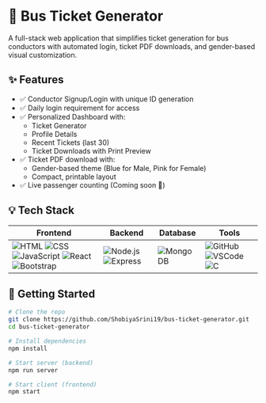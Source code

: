 # 🚌 Bus Ticket Generator

A full-stack web application that simplifies ticket generation for bus conductors with automated login, ticket PDF downloads, and gender-based visual customization.

## ✨ Features

- ✅ Conductor Signup/Login with unique ID generation
- ✅ Daily login requirement for access
- ✅ Personalized Dashboard with:
  - Ticket Generator
  - Profile Details
  - Recent Tickets (last 30)
  - Ticket Downloads with Print Preview
- ✅ Ticket PDF download with:
  - Gender-based theme (Blue for Male, Pink for Female)
  - Compact, printable layout
- ✅ Live passenger counting (Coming soon 🚧)

## 💡 Tech Stack

| Frontend | Backend | Database | Tools |
|----------|---------|----------|-------|
| ![HTML](https://img.shields.io/badge/HTML5-E34F26?style=flat-square&logo=html5&logoColor=white) ![CSS](https://img.shields.io/badge/CSS3-1572B6?style=flat-square&logo=css3&logoColor=white) ![JavaScript](https://img.shields.io/badge/JavaScript-F7DF1E?style=flat-square&logo=javascript&logoColor=black) ![React](https://img.shields.io/badge/React-20232A?style=flat-square&logo=react&logoColor=61DAFB) ![Bootstrap](https://img.shields.io/badge/Bootstrap-563D7C?style=flat-square&logo=bootstrap&logoColor=white) | ![Node.js](https://img.shields.io/badge/Node.js-339933?style=flat-square&logo=nodedotjs&logoColor=white) ![Express](https://img.shields.io/badge/Express.js-000000?style=flat-square&logo=express&logoColor=white) | ![MongoDB](https://img.shields.io/badge/MongoDB-4EA94B?style=flat-square&logo=mongodb&logoColor=white) | ![GitHub](https://img.shields.io/badge/GitHub-181717?style=flat-square&logo=github) ![VSCode](https://img.shields.io/badge/VS%20Code-007ACC?style=flat-square&logo=visual-studio-code&logoColor=white) ![C](https://img.shields.io/badge/C-00599C?style=flat-square&logo=c&logoColor=white) |

## 🚀 Getting Started

```bash
# Clone the repo
git clone https://github.com/ShobiyaSrini19/bus-ticket-generator.git
cd bus-ticket-generator

# Install dependencies
npm install

# Start server (backend)
npm run server

# Start client (frontend)
npm start

